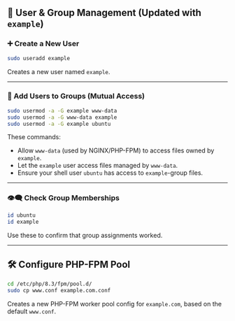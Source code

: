 ## 👤 User & Group Management (Updated with `example`)

### ➕ Create a New User

```bash
sudo useradd example
```

Creates a new user named `example`.

---

### 🔁 Add Users to Groups (Mutual Access)

```bash
sudo usermod -a -G example www-data
sudo usermod -a -G www-data example
sudo usermod -a -G example ubuntu
```

These commands:

* Allow `www-data` (used by NGINX/PHP-FPM) to access files owned by `example`.
* Let the `example` user access files managed by `www-data`.
* Ensure your shell user `ubuntu` has access to `example`-group files.

---

### 👁️‍🗨️ Check Group Memberships

```bash
id ubuntu
id example
```

Use these to confirm that group assignments worked.

---

## 🛠️ Configure PHP-FPM Pool

```bash
cd /etc/php/8.3/fpm/pool.d/
sudo cp www.conf example.com.conf
```

Creates a new PHP-FPM worker pool config for `example.com`, based on the default `www.conf`.
